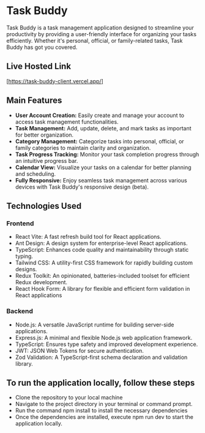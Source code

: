 # Task Buddy

Task Buddy is a task management application designed to streamline your productivity by providing a user-friendly interface for organizing your tasks efficiently. Whether it's personal, official, or family-related tasks, Task Buddy has got you covered.

## Live Hosted Link

[https://task-buddy-client.vercel.app/]

## Main Features

- **User Account Creation:** Easily create and manage your account to access task management functionalities.
- **Task Management:** Add, update, delete, and mark tasks as important for better organization.
- **Category Management:** Categorize tasks into personal, official, or family categories to maintain clarity and organization.
- **Task Progress Tracking:** Monitor your task completion progress through an intuitive progress bar.
- **Calendar View:** Visualize your tasks on a calendar for better planning and scheduling.
- **Fully Responsive:** Enjoy seamless task management across various devices with Task Buddy's responsive design (beta).

## Technologies Used

### Frontend

- React Vite: A fast refresh build tool for React applications.
- Ant Design: A design system for enterprise-level React applications.
- TypeScript: Enhances code quality and maintainability through static typing.
- Tailwind CSS: A utility-first CSS framework for rapidly building custom designs.
- Redux Toolkit: An opinionated, batteries-included toolset for efficient Redux development.
- React Hook Form: A library for flexible and efficient form validation in React applications

### Backend

- Node.js: A versatile JavaScript runtime for building server-side applications.
- Express.js: A minimal and flexible Node.js web application framework.
- TypeScript: Ensures type safety and improved development experience.
- JWT: JSON Web Tokens for secure authentication.
- Zod Validation: A TypeScript-first schema declaration and validation library.

## To run the application locally, follow these steps

- Clone the repository to your local machine
- Navigate to the project directory in your terminal or command prompt.
- Run the command npm install to install the necessary dependencies
- Once the dependencies are installed, execute npm run dev to start the application locally.
